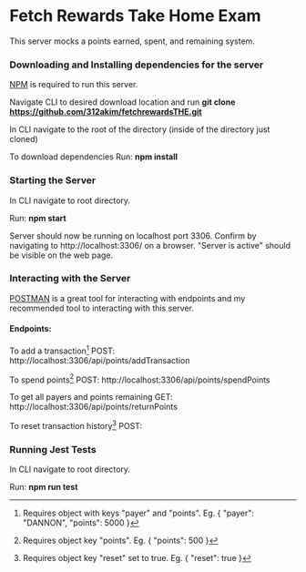 # Fetch Rewards Take Home Exam
This server mocks a points earned, spent, and remaining system.

### Downloading and Installing dependencies for the server
[NPM](https://www.npmjs.com/) is required to run this server.

Navigate CLI to desired download location and run
**git clone https://github.com/312akim/fetchrewardsTHE.git**

In CLI navigate to the root of the directory (inside of the directory just cloned)

To download dependencies
Run:
**npm install**

### Starting the Server
In CLI navigate to root directory.

Run:
**npm start**

Server should now be running on localhost port 3306.
Confirm by navigating to http://localhost:3306/ on a browser.
"Server is active" should be visible on the web page.

### Interacting with the Server
[POSTMAN](https://www.postman.com/) is a great tool for interacting with endpoints and my recommended tool to interacting with this server.

#### Endpoints:
To add a transaction[^1]
POST: http://localhost:3306/api/points/addTransaction

To spend points[^2]
POST: http://localhost:3306/api/points/spendPoints

To get all payers and points remaining
GET: http://localhost:3306/api/points/returnPoints

To reset transaction history[^3]
POST:

[^1]: Requires object with keys "payer" and "points". Eg. { "payer": "DANNON", "points": 5000 }
[^2]: Requires object key "points". Eg. { "points": 500 }
[^3]: Requires object key "reset" set to true. Eg. { "reset": true }


### Running Jest Tests
In CLI navigate to root directory.

Run:
**npm run test**